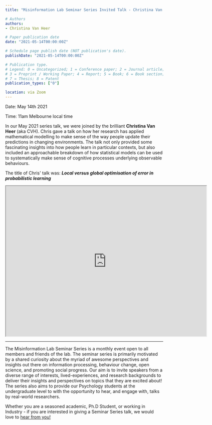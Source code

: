 ```yaml
---
title: "Misinformation Lab Seminar Series Invited Talk - Christina Van Heer - Local versus global optimisation of error in probabilistic learning"

# Authors
authors:
- Christina Van Heer

# Paper publication date
date: "2021-05-14T00:00:00Z"

# Schedule page publish date (NOT publication's date).
publishDate: "2021-05-14T00:00:00Z"

# Publication type.
# Legend: 0 = Uncategorized; 1 = Conference paper; 2 = Journal article;
# 3 = Preprint / Working Paper; 4 = Report; 5 = Book; 6 = Book section;
# 7 = Thesis; 8 = Patent
publication_types: ["0"]

location: via Zoom
---
```


Date: May 14th 2021

Time: 11am Melbourne local time

In our May 2021 series talk, we were joined by the brilliant **Christina Van Heer** (aka CVH). Chris gave a talk on how her research has applied mathematical modelling to make sense of the way people update their predictions in changing environments. The talk not only provided some fascinating insights into how people learn in particular contexts, but also included an approachable breakdown of how statistical models can be used to systematically make sense of cognitive processes underlying observable behaviours. 

The title of Chris' talk was: ***Local versus global optimisation of error in probabilistic learning***

<iframe src="https://drive.google.com/file/d/1CT3GvQl7wNkc0EJxYgBKHiZJMcWSwMay/preview" width="640" height="480" allow="autoplay"></iframe>

---
The Misinformation Lab Seminar Series is a monthly event open to all members and friends of the lab. The seminar series is primarily motivated by a shared curiosity about the myriad of awesome perspectives and insights out there on information processing, behaviour change, open science, and promoting social progress. Our aim is to invite speakers from a diverse range of interests, lived-experiences, and research backgrounds to deliver their insights and perspectives on topics that they are excited about! The series also aims to provide our Psychology students at the undergraduate level to with the opportunity to hear, and engage with, talks by real-world researchers.

Whether you are a seasoned academic, Ph.D Student, or working in Industry - if you are interested in giving a Seminar Series talk, we would love to [hear from you!](mailto:emily.kothe@deakin.edu.au)
